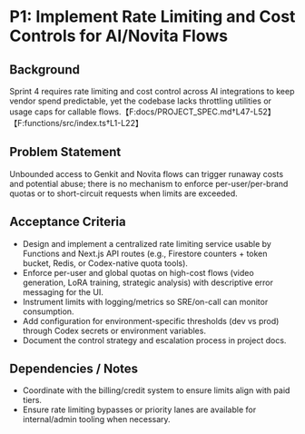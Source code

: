 # P1: Implement Rate Limiting and Cost Controls for AI/Novita Flows

## Background
Sprint 4 requires rate limiting and cost control across AI integrations to keep vendor spend predictable, yet the codebase lacks throttling utilities or usage caps for callable flows.【F:docs/PROJECT_SPEC.md†L47-L52】【F:functions/src/index.ts†L1-L22】

## Problem Statement
Unbounded access to Genkit and Novita flows can trigger runaway costs and potential abuse; there is no mechanism to enforce per-user/per-brand quotas or to short-circuit requests when limits are exceeded.

## Acceptance Criteria
- Design and implement a centralized rate limiting service usable by Functions and Next.js API routes (e.g., Firestore counters + token bucket, Redis, or Codex-native quota tools).
- Enforce per-user and global quotas on high-cost flows (video generation, LoRA training, strategic analysis) with descriptive error messaging for the UI.
- Instrument limits with logging/metrics so SRE/on-call can monitor consumption.
- Add configuration for environment-specific thresholds (dev vs prod) through Codex secrets or environment variables.
- Document the control strategy and escalation process in project docs.

## Dependencies / Notes
- Coordinate with the billing/credit system to ensure limits align with paid tiers.
- Ensure rate limiting bypasses or priority lanes are available for internal/admin tooling when necessary.
